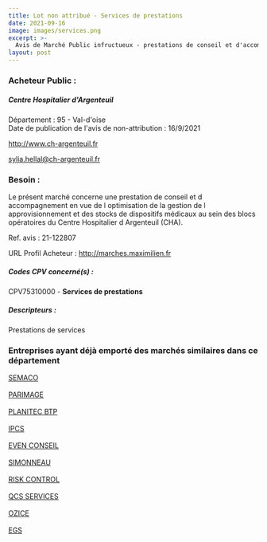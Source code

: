 ```yaml
---
title: Lot non attribué - Services de prestations
date: 2021-09-16
image: images/services.png
excerpt: >-
  Avis de Marché Public infructueux - prestations de conseil et d'accompagnement en vue de l'optimisation de la gestion de l'approvisionnement et des stocks de dispositifs médicaux au sein des blocs opératoires du cha
layout: post
---
```


### Acheteur Public :
##### Centre Hospitalier d'Argenteuil
Département : 95 - Val-d'oise<br/>
Date de publication de l'avis de non-attribution : 16/9/2021


http://www.ch-argenteuil.fr

sylia.hellal@ch-argenteuil.fr


### Besoin :

Le présent marché concerne une prestation de conseil et d accompagnement en vue de l optimisation de la gestion de l approvisionnement et des stocks de dispositifs médicaux au sein des blocs opératoires du Centre Hospitalier d Argenteuil (CHA).

Ref. avis : 21-122807

URL Profil Acheteur : http://marches.maximilien.fr

##### Codes CPV concerné(s) :
CPV75310000 - **Services de prestations** <br/>

##### Descripteurs :
Prestations de services <br/>

### Entreprises ayant déjà emporté des marchés similaires dans ce département
<a href="/entreprise-547/siren-328730361">SEMACO</a><br/><br/>
<a href="/entreprise-550/siren-345277347">PARIMAGE</a><br/><br/>
<a href="/entreprise-552/siren-380867325">PLANITEC BTP</a><br/><br/>
<a href="/entreprise-559/siren-428130884">IPCS</a><br/><br/>
<a href="/entreprise-568/siren-502249550">EVEN CONSEIL</a><br/><br/>
<a href="/entreprise-568/siren-503297806">SIMONNEAU</a><br/><br/>
<a href="/entreprise-572/siren-534522990">RISK CONTROL</a><br/><br/>
<a href="/entreprise-577/siren-804448587">QCS SERVICES</a><br/><br/>
<a href="/entreprise-578/siren-815204797">OZICE</a><br/><br/>
<a href="/entreprise-580/siren-829314285">EGS</a><br/><br/>
